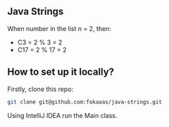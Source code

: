 ## Java Strings

When number in the list n = 2, then:
- C3 = 2 % 3 = 2
- C17 = 2 % 17 = 2

## How to set up it locally?

Firstly, clone this repo:

```bash
git clone git@github.com:fokaaas/java-strings.git
```

Using IntelliJ IDEA run the Main class.
